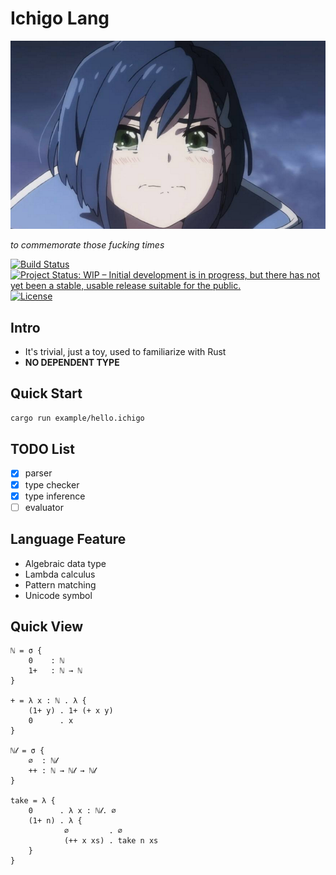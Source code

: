 # Ichigo Lang

![ichigo-logo](doc/logo.png)

*to commemorate those fucking times*

[![Build Status](https://travis-ci.com/PragmaTwice/ichigo-lang.svg?branch=master)](https://travis-ci.com/PragmaTwice/ichigo-lang)
[![Project Status: WIP – Initial development is in progress, but there has not yet been a stable, usable release suitable for the public.](https://www.repostatus.org/badges/latest/wip.svg)](https://www.repostatus.org/#wip)
[![License](https://img.shields.io/badge/License-Apache%202.0-blue.svg)](https://opensource.org/licenses/Apache-2.0)

## Intro

- It's trivial, just a toy, used to familiarize with Rust
- **NO DEPENDENT TYPE**

## Quick Start
```sh
cargo run example/hello.ichigo
```

## TODO List
- [x] parser
- [x] type checker
- [x] type inference
- [ ] evaluator

## Language Feature
- Algebraic data type
- Lambda calculus
- Pattern matching
- Unicode symbol

## Quick View

```ichigo
ℕ = σ {
    0    : ℕ
    1+   : ℕ → ℕ
}

+ = λ x : ℕ . λ { 
    (1+ y) . 1+ (+ x y)
    0      . x
}

ℕ𝓁 = σ {
    ∅  : ℕ𝓁
    ++ : ℕ → ℕ𝓁 → ℕ𝓁
}

take = λ {
    0      . λ x : ℕ𝓁. ∅
    (1+ n) . λ {
            ∅         . ∅
            (++ x xs) . take n xs
    }
}

```
